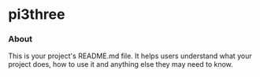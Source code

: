 pi3three
========

### About

This is your project's README.md file. It helps users understand what your
project does, how to use it and anything else they may need to know.